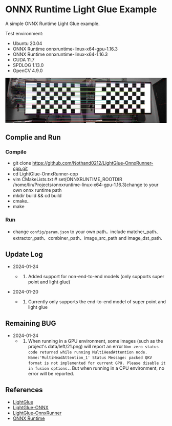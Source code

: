 # ONNX Runtime Light Glue Example

A simple ONNX Runtime Light Glue example.

Test environment:
- Ubuntu 20.04
- ONNX Runtime onnxruntime-linux-x64-gpu-1.16.3 
- ONNX Runtime onnxruntime-linux-x64-1.16.3
- CUDA 11.7
- SPDLOG 1.13.0
- OpenCV 4.9.0

![Result](Matches_screenshot_20.01.2024.png)

## Complie and Run

### Compile

- git clone https://github.com/Nothand0212/LightGlue-OnnxRunner-cpp.git
- cd LightGlue-OnnxRunner-cpp
- vim CMakeLists.txt # set(ONNXRUNTIME_ROOTDIR /home/lin/Projects/onnxruntime-linux-x64-gpu-1.16.3)change to your own onnx runtime path
- mkdir build && cd build
- cmake..
- make

### Run

- change `config/param.json` to your own path，include matcher_path、extractor_path、combiner_path、image_src_path and image_dst_path.

## Update Log

- 2024-01-24
    - 1. Added support for non-end-to-end models (only supports super point and light glue)

- 2024-01-20
    - 1. Currently only supports the end-to-end model of super point and light glue

## Remaining BUG

- 2024-01-24
    - 1. When running in a GPU environment, some images (such as the project's data/left/21.png) will report an error `Non-zero status code returned while running MultiHeadAttention node. Name:'MultiHeadAttention_1' Status Message: packed QKV format is not implemented for current GPU. Please disable it in fusion options.`. But when running in a CPU environment, no error will be reported.

## References

- [LightGlue](https://github.com/cvg/LightGlue)
- [LightGlue-ONNX](https://github.com/fabio-sim/LightGlue-ONNX)
- [LightGlue-OnnxRunner](https://github.com/OroChippw/LightGlue-OnnxRunner)
- [ONNX Runtime](https://github.com/microsoft/onnxruntime)